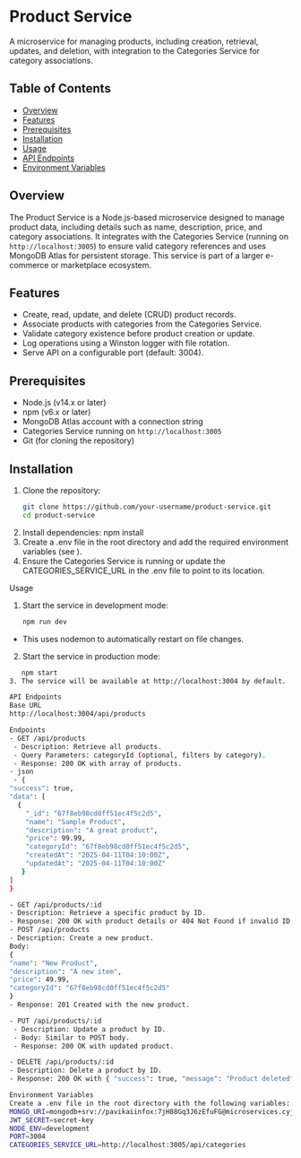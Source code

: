 # Product Service

A microservice for managing products, including creation, retrieval, updates, and deletion, with integration to the Categories Service for category associations.

## Table of Contents
- [Overview](#overview)
- [Features](#features)
- [Prerequisites](#prerequisites)
- [Installation](#installation)
- [Usage](#usage)
- [API Endpoints](#api-endpoints)
- [Environment Variables](#environment-variables)

## Overview
The Product Service is a Node.js-based microservice designed to manage product data, including details such as name, description, price, and category associations. It integrates with the Categories Service (running on `http://localhost:3005`) to ensure valid category references and uses MongoDB Atlas for persistent storage. This service is part of a larger e-commerce or marketplace ecosystem.

## Features
- Create, read, update, and delete (CRUD) product records.
- Associate products with categories from the Categories Service.
- Validate category existence before product creation or update.
- Log operations using a Winston logger with file rotation.
- Serve API on a configurable port (default: 3004).

## Prerequisites
- Node.js (v14.x or later)
- npm (v6.x or later)
- MongoDB Atlas account with a connection string
- Categories Service running on `http://localhost:3005`
- Git (for cloning the repository)

## Installation
1. Clone the repository:
   ```bash
   git clone https://github.com/your-username/product-service.git
   cd product-service
2. Install dependencies:
   npm install
3. Create a .env file in the root directory and add the required environment variables (see ).
4. Ensure the Categories Service is running or update the CATEGORIES_SERVICE_URL in the .env file to point to its location.

Usage
1. Start the service in development mode:
   ```bash
   npm run dev
- This uses nodemon to automatically restart on file changes.
2. Start the service in production mode:
  ```bash
     npm start
3. The service will be available at http://localhost:3004 by default.

API Endpoints
Base URL
http://localhost:3004/api/products

Endpoints
- GET /api/products
   - Description: Retrieve all products.
   - Query Parameters: categoryId (optional, filters by category).
   - Response: 200 OK with array of products.
- json
   - {
  "success": true,
  "data": [
    {
      "_id": "67f8eb98cd0ff51ec4f5c2d5",
      "name": "Sample Product",
      "description": "A great product",
      "price": 99.99,
      "categoryId": "67f8eb98cd0ff51ec4f5c2d5",
      "createdAt": "2025-04-11T04:10:00Z",
      "updatedAt": "2025-04-11T04:10:00Z"
     }
  ]
}

- GET /api/products/:id
  - Description: Retrieve a specific product by ID.
  - Response: 200 OK with product details or 404 Not Found if invalid ID.
- POST /api/products
  - Description: Create a new product.
 Body:
{
  "name": "New Product",
  "description": "A new item",
  "price": 49.99,
  "categoryId": "67f8eb98cd0ff51ec4f5c2d5"
}
 - Response: 201 Created with the new product.

- PUT /api/products/:id
   - Description: Update a product by ID.
   - Body: Similar to POST body.
   - Response: 200 OK with updated product.

- DELETE /api/products/:id
  - Description: Delete a product by ID.
  - Response: 200 OK with { "success": true, "message": "Product deleted" } or 409 Conflict if linked to active orders.

Environment Variables
Create a .env file in the root directory with the following variables:
MONGO_URI=mongodb+srv://pavikaiinfox:7jH88Gq3J6zEfuFG@microservices.cyjlgf2.mongodb.net/?retryWrites=true&w=majority&appName=microservices
JWT_SECRET=secret-key
NODE_ENV=development
PORT=3004
CATEGORIES_SERVICE_URL=http://localhost:3005/api/categories











